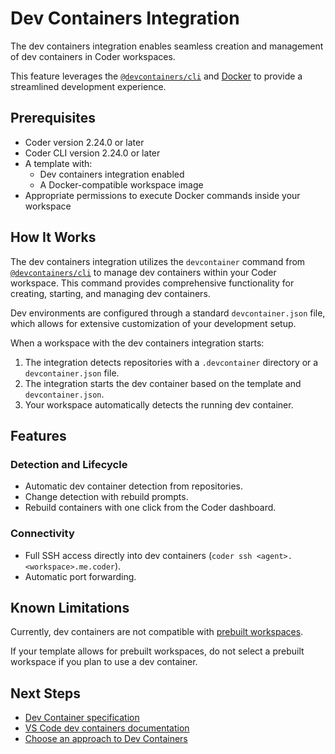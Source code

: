 # Dev Containers Integration

The dev containers integration enables seamless creation and management of dev containers in Coder workspaces.

This feature leverages the [`@devcontainers/cli`](https://github.com/devcontainers/cli) and [Docker](https://www.docker.com)
to provide a streamlined development experience.

## Prerequisites

- Coder version 2.24.0 or later
- Coder CLI version 2.24.0 or later
- A template with:
  - Dev containers integration enabled
  - A Docker-compatible workspace image
- Appropriate permissions to execute Docker commands inside your workspace

## How It Works

The dev containers integration utilizes the `devcontainer` command from
[`@devcontainers/cli`](https://github.com/devcontainers/cli) to manage dev
containers within your Coder workspace.
This command provides comprehensive functionality for creating, starting, and managing dev containers.

Dev environments are configured through a standard `devcontainer.json` file,
which allows for extensive customization of your development setup.

When a workspace with the dev containers integration starts:

1. The integration detects repositories with a `.devcontainer` directory or a `devcontainer.json` file.
1. The integration starts the dev container based on the template and `devcontainer.json`.
1. Your workspace automatically detects the running dev container.

## Features

### Detection and Lifecycle

- Automatic dev container detection from repositories.
- Change detection with rebuild prompts.
- Rebuild containers with one click from the Coder dashboard.

### Connectivity

- Full SSH access directly into dev containers (`coder ssh <agent>.<workspace>.me.coder`).
- Automatic port forwarding.

## Known Limitations

Currently, dev containers are not compatible with [prebuilt workspaces](../../admin/templates/extending-templates/prebuilt-workspaces.md).

If your template allows for prebuilt workspaces, do not select a prebuilt workspace if you plan to use a dev container.

## Next Steps

- [Dev Container specification](https://containers.dev/)
- [VS Code dev containers documentation](https://code.visualstudio.com/docs/devcontainers/containers)
- [Choose an approach to Dev Containers](../../admin/templates/extending-templates/dev-containers-envbuilder.md)

